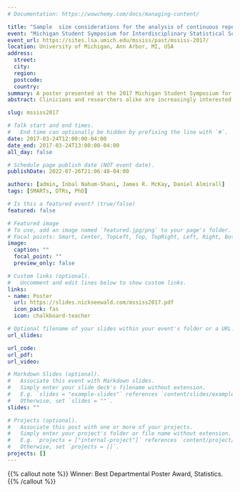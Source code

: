```yaml
---
# Documentation: https://wowchemy.com/docs/managing-content/

title: "Sample  size considerations for the analysis of continuous repeated-measures outcomes in sequential multiple-assignment randomized trials"
event: "Michigan Student Symposium for Interdisciplinary Statistical Sciences"
event_url: https://sites.lsa.umich.edu/mssiss/past/mssiss-2017/
location: University of Michigan, Ann Arbor, MI, USA
address:
  street:
  city:
  region:
  postcode:
  country:
summary: A poster presented at the 2017 Michigan Student Symposium for Interdisciplinary Statistical Sciences. Winner, Best Departmental Poster (Statistics).
abstract: Clinicians and researchers alike are increasingly interested in how best to individualize interventions. A dynamic treatment regime (DTR) is a sequence of pre-specified decision rules which guides the delivery of an individualized sequence of treatments that is tailored to specific and possibly changing needs of the individual. The sequential multiple-assignment randomized trial (SMART) is a research tool which allows for the construction of effective DTRs. We introduce a method for computing sample size for SMARTs in which the primary aim is to compare two embedded DTRs using a continuous repeated-measures outcome collected over the entire study. The sample size method is based on a longitudinal analysis that accounts for unique features of a SMART design. These features include modeling constraints and the over- or under-representation of different sequences of treatment (by design). We illustrate our methods using the ENGAGE study, a SMART aimed at developing a DTR for increasing motivation to attend treatments among alcohol- and cocaine-dependent patients.

slug: mssiss2017

# Talk start and end times.
#   End time can optionally be hidden by prefixing the line with `#`.
date: 2017-03-24T12:00:00-04:00
date_end: 2017-03-24T13:00:00-04:00
all_day: false

# Schedule page publish date (NOT event date).
publishDate: 2022-07-26T21:06:48-04:00

authors: [admin, Inbal Nahum-Shani, James R. McKay, Daniel Almirall]
tags: [SMARTs, DTRs, PhD]

# Is this a featured event? (true/false)
featured: false

# Featured image
# To use, add an image named `featured.jpg/png` to your page's folder. 
# Focal points: Smart, Center, TopLeft, Top, TopRight, Left, Right, BottomLeft, Bottom, BottomRight.
image:
  caption: ""
  focal_point: ""
  preview_only: false

# Custom links (optional).
#   Uncomment and edit lines below to show custom links.
links:
- name: Poster
  url: https://slides.nickseewald.com/mssiss2017.pdf
  icon_pack: fas
  icon: chalkboard-teacher

# Optional filename of your slides within your event's folder or a URL.
url_slides:

url_code:
url_pdf:
url_video:

# Markdown Slides (optional).
#   Associate this event with Markdown slides.
#   Simply enter your slide deck's filename without extension.
#   E.g. `slides = "example-slides"` references `content/slides/example-slides.md`.
#   Otherwise, set `slides = ""`.
slides: ""

# Projects (optional).
#   Associate this post with one or more of your projects.
#   Simply enter your project's folder or file name without extension.
#   E.g. `projects = ["internal-project"]` references `content/project/deep-learning/index.md`.
#   Otherwise, set `projects = []`.
projects: []
---
```


{{% callout note %}}
Winner: Best Departmental Poster Award, Statistics.
{{% /callout %}}